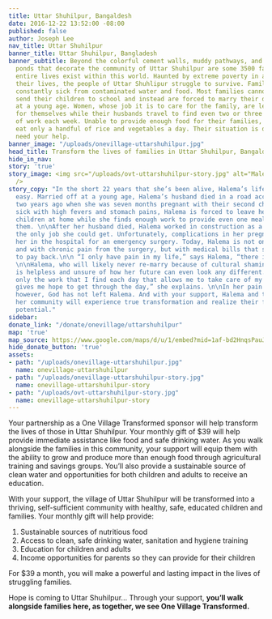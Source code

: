 ```yaml
---
title: Uttar Shuhilpur, Bangaldesh
date: 2016-12-22 13:52:00 -08:00
published: false
author: Joseph Lee
nav_title: Uttar Shuhilpur
banner_title: Uttar Shuhilpur, Bangladesh
banner_subtitle: Beyond the colorful cement walls, muddy pathways, and mucky fishing
  ponds that decorate the community of Uttar Shuhilpur are some 3500 families whose
  entire lives exist within this world. Haunted by extreme poverty in all parts of
  their lives, the people of Uttar Shuhlipur struggle to survive. Families here are
  constantly sick from contaminated water and food. Most families cannot afford to
  send their children to school and instead are forced to marry their daughters off
  at a young age. Women, whose job it is to care for the family, are left to fend
  for themselves while their husbands travel to find even two or three days’ worth
  of work each week. Unable to provide enough food for their families, most people
  eat only a handful of rice and vegetables a day. Their situation is dire and they
  need your help.
banner_image: "/uploads/onevillage-uttarshuhilpur.jpg"
head_title: Transform the lives of families in Uttar Shuhilpur, Bangaldesh
hide_in_nav: 
story: 'true'
story_image: <img src="/uploads/ovt-uttarshuhilpur-story.jpg" alt="Maleka's Story"
  />
story_copy: "In the short 22 years that she’s been alive, Halema’s life has not been
  easy. Married off at a young age, Halema’s husband died in a road accident just
  two years ago when she was seven months pregnant with their second child. Often
  sick with high fevers and stomach pains, Halema is forced to leave her suffering
  children at home while she finds enough work to provide even one meal a day for
  them. \n\nAfter her husband died, Halema worked in construction as a brick layer,
  the only job she could get. Unfortunately, complications in her pregnancy landed
  her in the hospital for an emergency surgery. Today, Halema is not only left traumatized
  and with chronic pain from the surgery, but with medical bills that she cannot afford
  to pay back.\n\n “I only have pain in my life,” says Halema, “there is no joy.”
  \n\nHalema, who will likely never re-marry because of cultural shaming towards widows,
  is helpless and unsure of how her future can even look any different.  \n“It is
  only the work that I find each day that allows me to take care of my children that
  gives me hope to get through the day,” she explains. \n\nIn her pain and suffering,
  however, God has not left Halema. And with your support, Halema and the rest of
  her community will experience true transformation and realize their full, God-given
  potential."
sidebar: 
donate_link: "/donate/onevillage/uttarshuhilpur"
map: 'true'
map_source: https://www.google.com/maps/d/u/1/embed?mid=1af-bd2HnqsPauJWn-Q38EUXDr-Y
hide_donate_button: 'true'
assets:
- path: "/uploads/onevillage-uttarshuhilpur.jpg"
  name: onevillage-uttarshuhilpur
- path: "/uploads/onevillage-uttarshuhilpur-story.jpg"
  name: onevillage-uttarshuhilpur-story
- path: "/uploads/ovt-uttarshuhilpur-story.jpg"
  name: onevillage-uttarshuhilpur-story
---
```


Your partnership as a One Village Transformed sponsor will help transform the lives of those in Uttar Shuhilpur. Your monthly gift of $39 will help provide immediate assistance like food and safe drinking water. As you walk alongside the families in this community, your support will equip them with the ability to grow and produce more than enough food through agricultural training and savings groups. You’ll also provide a sustainable source of clean water and opportunities for both children and adults to receive an education.

With your support, the village of Uttar Shuhilpur will be transformed into a thriving, self-sufficient community with healthy, safe, educated children and families. Your monthly gift will help provide:

1. Sustainable sources of nutritious food
2. Access to clean, safe drinking water, sanitation and hygiene training
3. Education for children and adults
4. Income opportunities for parents so they can provide for their children

For $39 a month, you will make a powerful and lasting impact in the lives of struggling families.

Hope is coming to Uttar Shuhilpur... Through your support, **you’ll walk alongside families here, as together, we see One Village Transformed.**
